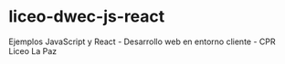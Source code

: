 # liceo-dwec-js-react
Ejemplos JavaScript y React - Desarrollo web en entorno cliente - CPR Liceo La Paz
